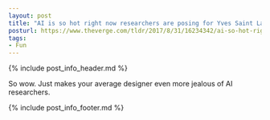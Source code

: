 ```yaml
---
layout: post
title: "AI is so hot right now researchers are posing for Yves Saint Laurent"
posturl: https://www.theverge.com/tldr/2017/8/31/16234342/ai-so-hot-right-now-ysl-alexandre-robicquet
tags:
- Fun
---
```


{% include post_info_header.md %}

So wow. Just makes your average designer even more jealous of AI researchers.

<!--more-->
{% include post_info_footer.md %}
